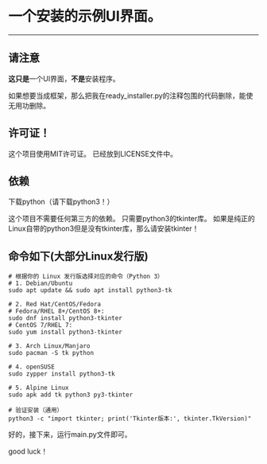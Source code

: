 # 一个安装的示例UI界面。

---

## 请注意
**这只是**一个UI界面，**不是**安装程序。

如果想要当成框架，那么把我在ready_installer.py的注释包围的代码删除，能使无用功删除。


## 许可证！
这个项目使用MIT许可证。
已经放到LICENSE文件中。


## 依赖
下载python（请下载python3！）

这个项目不需要任何第三方的依赖。
只需要python3的tkinter库。
如果是纯正的Linux自带的python3但是没有tkinter库，那么请安装tkinter！

## 命令如下(大部分Linux发行版)
```commandline
# 根据你的 Linux 发行版选择对应的命令（Python 3）
# 1. Debian/Ubuntu
sudo apt update && sudo apt install python3-tk

# 2. Red Hat/CentOS/Fedora
# Fedora/RHEL 8+/CentOS 8+:
sudo dnf install python3-tkinter
# CentOS 7/RHEL 7:
sudo yum install python3-tkinter

# 3. Arch Linux/Manjaro
sudo pacman -S tk python

# 4. openSUSE
sudo zypper install python3-tk

# 5. Alpine Linux
sudo apk add tk python3 py3-tkinter

# 验证安装（通用）
python3 -c "import tkinter; print('Tkinter版本:', tkinter.TkVersion)"

```

好的，接下来，运行main.py文件即可。

good luck！
